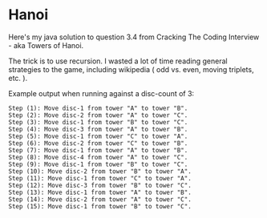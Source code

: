 Hanoi
====================

Here's my java solution to question 3.4 from Cracking The Coding Interview - aka Towers of Hanoi.  

The trick is to use recursion.  I wasted a lot of time reading general strategies to the game, including wikipedia ( odd vs. even, moving triplets, etc. ).

Example output when running against a disc-count of 3:

	Step (1): Move disc-1 from tower "A" to tower "B".
	Step (2): Move disc-2 from tower "A" to tower "C".
	Step (3): Move disc-1 from tower "B" to tower "C".
	Step (4): Move disc-3 from tower "A" to tower "B".
	Step (5): Move disc-1 from tower "C" to tower "A".
	Step (6): Move disc-2 from tower "C" to tower "B".
	Step (7): Move disc-1 from tower "A" to tower "B".
	Step (8): Move disc-4 from tower "A" to tower "C".
	Step (9): Move disc-1 from tower "B" to tower "C".
	Step (10): Move disc-2 from tower "B" to tower "A".
	Step (11): Move disc-1 from tower "C" to tower "A".
	Step (12): Move disc-3 from tower "B" to tower "C".
	Step (13): Move disc-1 from tower "A" to tower "B".
	Step (14): Move disc-2 from tower "A" to tower "C".
	Step (15): Move disc-1 from tower "B" to tower "C".

